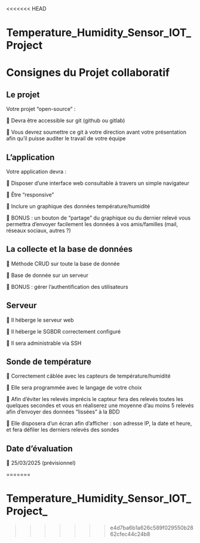 <<<<<<< HEAD
# Temperature_Humidity_Sensor_IOT_Project
# Consignes du Projet collaboratif
 
## Le projet  

Votre projet “open-source” :  

	Devra être accessible sur git (github ou gitlab)  

	Vous devrez soumettre ce git à votre direction avant votre présentation afin qu’il puisse auditer le travail de votre équipe  

## L’application  

Votre application devra :  

	Disposer d’une interface web consultable à travers un simple navigateur  

	Être “responsive”  

	Inclure un graphique des données température/humidité  

	BONUS : un bouton de “partage” du graphique ou du dernier relevé vous permettra d’envoyer facilement les données à vos amis/familles (mail, réseaux sociaux, autres ?)

## La collecte et la base de données  

	Méthode CRUD sur toute la base de donnée  

	Base de donnée sur un serveur  

	BONUS : gérer l’authentification des utilisateurs  

## Serveur  

	Il héberge le serveur web  

	Il héberge le SGBDR correctement configuré  

	Il sera administrable via SSH  

## Sonde de température  
 
	Correctement câblée avec les capteurs de température/humidité  

	Elle sera programmée avec le langage de votre choix  

	Afin d’éviter les relevés imprécis le capteur fera des relevés toutes les quelques secondes et vous en réaliserez une moyenne d’au moins 5 relevés afin d’envoyer des données “lissées” à la BDD 

	Elle disposera d’un écran afin d’afficher : son adresse IP, la date et heure, et fera défiler les derniers relevés des sondes  


## Date d’évaluation  

	25/03/2025 (prévisionnel)
 
=======
# Temperature_Humidity_Sensor_IOT_Project_
>>>>>>> e4d7ba6b1a626c589f029550b2862cfec44c24b8
